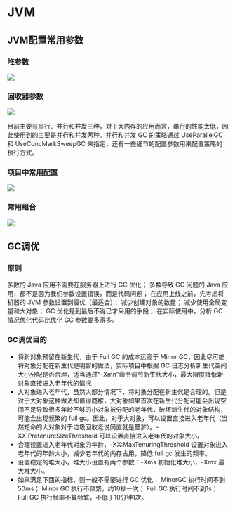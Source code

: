 # JVM
## JVM配置常用参数
### 堆参数
![](https://user-gold-cdn.xitu.io/2019/3/22/169a4956702e5eab?imageView2/0/w/1280/h/960/format/webp/ignore-error/1)

### 回收器参数
![](https://user-gold-cdn.xitu.io/2019/3/22/169a4956701e83ed?imageView2/0/w/1280/h/960/format/webp/ignore-error/1)

目前主要有串行、并行和并发三种，对于大内存的应用而言，串行的性能太低，因此使用到的主要是并行和并发两种。并行和并发 GC 的策略通过 UseParallelGC 和 UseConcMarkSweepGC 来指定，还有一些细节的配置参数用来配置策略的执行方式。

### 项目中常用配置
![](https://user-gold-cdn.xitu.io/2019/3/22/169a495670b53d45?imageView2/0/w/1280/h/960/format/webp/ignore-error/1)

### 常用组合
![](https://user-gold-cdn.xitu.io/2019/3/22/169a495670bca2af?imageView2/0/w/1280/h/960/format/webp/ignore-error/1)

## GC调优
### 原则
多数的 Java 应用不需要在服务器上进行 GC 优化；
多数导致 GC 问题的 Java 应用，都不是因为我们参数设置错误，而是代码问题；
在应用上线之前，先考虑将机器的 JVM 参数设置到最优（最适合）；
减少创建对象的数量；
减少使用全局变量和大对象；
GC 优化是到最后不得已才采用的手段；
在实际使用中，分析 GC 情况优化代码比优化 GC 参数要多得多。

### GC调优目的
- 将新对象预留在新生代，由于 Full GC 的成本远高于 Minor GC，因此尽可能将对象分配在新生代是明智的做法，实际项目中根据 GC 日志分析新生代空间大小分配是否合理，适当通过“-Xmn”命令调节新生代大小，最大限度降低新对象直接进入老年代的情况
- 大对象进入老年代，虽然大部分情况下，将对象分配在新生代是合理的。但是对于大对象这种做法却值得商榷，大对象如果首次在新生代分配可能会出现空间不足导致很多年龄不够的小对象被分配的老年代，破坏新生代的对象结构，可能会出现频繁的 full gc。因此，对于大对象，可以设置直接进入老年代（当然短命的大对象对于垃圾回收老说简直就是噩梦）。-XX:PretenureSizeThreshold 可以设置直接进入老年代的对象大小。
- 合理设置进入老年代对象的年龄，-XX:MaxTenuringThreshold 设置对象进入老年代的年龄大小，减少老年代的内存占用，降低 full gc 发生的频率。
- 设置稳定的堆大小，堆大小设置有两个参数：-Xms 初始化堆大小，-Xmx 最大堆大小。
- 如果满足下面的指标，则一般不需要进行 GC 优化： 
  MinorGC 执行时间不到50ms；
Minor GC 执行不频繁，约10秒一次；
Full GC 执行时间不到1s；
Full GC 执行频率不算频繁，不低于10分钟1次。
  


